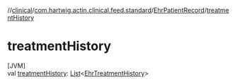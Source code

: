 //[clinical](../../../index.md)/[com.hartwig.actin.clinical.feed.standard](../index.md)/[EhrPatientRecord](index.md)/[treatmentHistory](treatment-history.md)

# treatmentHistory

[JVM]\
val [treatmentHistory](treatment-history.md): [List](https://kotlinlang.org/api/latest/jvm/stdlib/kotlin.collections/-list/index.html)&lt;[EhrTreatmentHistory](../-ehr-treatment-history/index.md)&gt;
